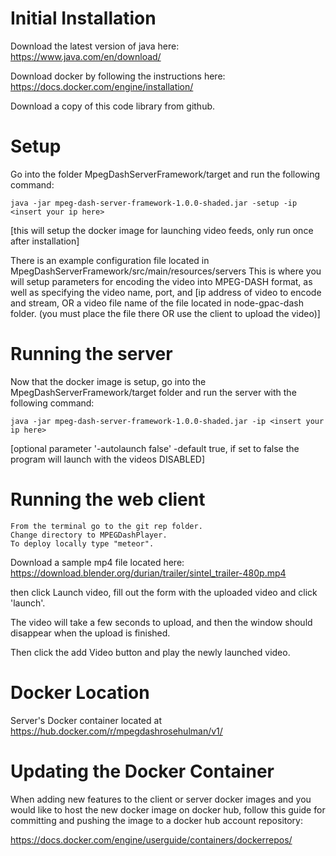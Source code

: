 Initial Installation
========

Download the latest version of java here:
	https://www.java.com/en/download/

Download docker by following the instructions here:
	https://docs.docker.com/engine/installation/

Download a copy of this code library from github.

Setup
========
Go into the folder MpegDashServerFramework/target and run the following command:
```
java -jar mpeg-dash-server-framework-1.0.0-shaded.jar -setup -ip <insert your ip here>
```

[this will setup the docker image for launching video feeds, only run once after installation]
		
There is an example configuration file located in MpegDashServerFramework/src/main/resources/servers
This is where you will setup parameters for encoding the video into MPEG-DASH format, as well as specifying the video name, port, and 
	[ip address of video to encode and stream, OR a video file name of the file located in node-gpac-dash folder. (you must place the file there OR use the client to upload the video)]


Running the server
=======

Now that the docker image is setup, go into the MpegDashServerFramework/target folder and run the server with the following command:
```
java -jar mpeg-dash-server-framework-1.0.0-shaded.jar -ip <insert your ip here>
```



[optional parameter '-autolaunch false' -default true, if set to false the program will launch with the videos DISABLED]

Running the web client
========

	From the terminal go to the git rep folder.
	Change directory to MPEGDashPlayer.
	To deploy locally type "meteor".

Download a sample mp4 file located here:
https://download.blender.org/durian/trailer/sintel_trailer-480p.mp4

then click Launch video, fill out the form with the uploaded video and click 'launch'.

The video will take a few seconds to upload, and then the window should disappear when the upload is finished.

Then click the add Video button and play the newly launched video.

Docker Location
========
Server's Docker container located at https://hub.docker.com/r/mpegdashrosehulman/v1/

Updating the Docker Container
========

When adding new features to the client or server docker images and you would like to host the new docker image on docker hub, follow this guide
for committing and pushing the image to a docker hub account repository:

https://docs.docker.com/engine/userguide/containers/dockerrepos/

